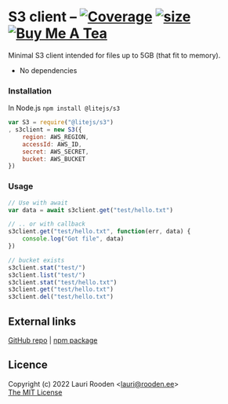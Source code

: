 
[1]: https://badgen.net/coveralls/c/github/litejs/s3
[2]: https://coveralls.io/r/litejs/s3
[3]: https://badgen.net/packagephobia/install/@litejs/s3
[4]: https://packagephobia.now.sh/result?p=@litejs/s3
[5]: https://badgen.net/badge/icon/Buy%20Me%20A%20Tea/orange?icon=kofi&label
[6]: https://www.buymeacoffee.com/lauriro



S3 client &ndash;  [![Coverage][1]][2] [![size][3]][4] [![Buy Me A Tea][5]][6]
=========

Minimal S3 client intended for files up to 5GB (that fit to memory).

 - No dependencies

### Installation

In Node.js `npm install @litejs/s3`

```javascript
var S3 = require("@litejs/s3")
, s3client = new S3({
	region: AWS_REGION,
	accessId: AWS_ID,
	secret: AWS_SECRET,
	bucket: AWS_BUCKET
})
```

### Usage


```javascript
// Use with await
var data = await s3client.get("test/hello.txt")

// .. or with callback
s3client.get("test/hello.txt", function(err, data) {
	console.log("Got file", data)
})
```

```javascript
// bucket exists
s3client.stat("test/")
s3client.list("test/")
s3client.stat("test/hello.txt")
s3client.get("test/hello.txt")
s3client.del("test/hello.txt")
```

## External links

[GitHub repo](https://github.com/litejs/s3) |
[npm package](https://npmjs.org/package/@litejs/s3)


## Licence

Copyright (c) 2022 Lauri Rooden &lt;lauri@rooden.ee&gt;  
[The MIT License](http://lauri.rooden.ee/mit-license.txt)


